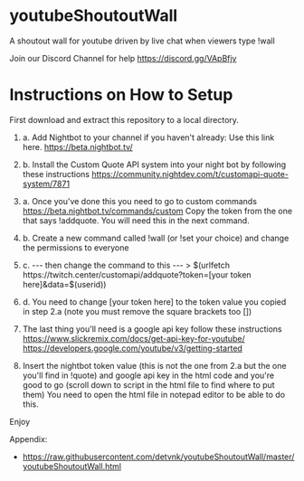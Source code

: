 # youtubeShoutoutWall
A shoutout wall for youtube driven by live chat when viewers type !wall

Join our Discord Channel for help 
https://discord.gg/VApBfjv

# Instructions on How to Setup

First download and extract this repository to a local directory.

1. a. Add Nightbot to your channel if you haven't already: Use this link here.
https://beta.nightbot.tv/

1. b. Install the Custom Quote API system into your night bot by following these instructions
https://community.nightdev.com/t/customapi-quote-system/7871

2. a. Once you've done this you need to go to custom commands 
https://beta.nightbot.tv/commands/custom
Copy the token from the one that says !addquote. You will need this in the next command.

2. b. Create a new command called !wall (or !set your choice) and change the  permissions to everyone

2. c. --- then change the command to this  --- > 
$(urlfetch https://twitch.center/customapi/addquote?token=[your token here]&data=$(userid))

2. d. You need to change [your token here] to the token value you copied in step 2.a (note you must remove the square brackets too [])

3. The last thing you'll need is a google api key
follow these instructions
https://www.slickremix.com/docs/get-api-key-for-youtube/
https://developers.google.com/youtube/v3/getting-started

4. Insert the nightbot token value (this is not the one from 2.a but the one you'll find in !quote) and google api key in the html code and you're good to go (scroll down to script in the html file to find where to put them)
You need to open the html file in notepad editor to be able to do this.

Enjoy

Appendix:
- https://raw.githubusercontent.com/detvnk/youtubeShoutoutWall/master/youtubeShoutoutWall.html
